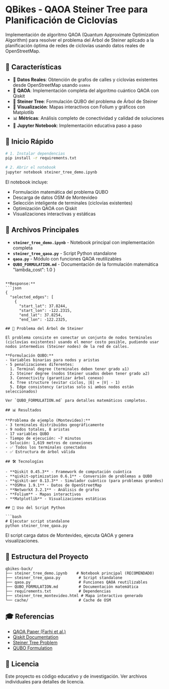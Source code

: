 # QBikes - QAOA Steiner Tree para Planificación de Ciclovías

Implementación de algoritmo QAOA (Quantum Approximate Optimization Algorithm) para resolver el problema del Árbol de Steiner aplicado a la planificación óptima de redes de ciclovías usando datos reales de OpenStreetMap.

## 🎯 Características

- 🚴 **Datos Reales**: Obtención de grafos de calles y ciclovías existentes desde OpenStreetMap usando `osmnx`
- 🔬 **QAOA**: Implementación completa del algoritmo cuántico QAOA con Qiskit
- 🌳 **Steiner Tree**: Formulación QUBO del problema de Árbol de Steiner
- 🎨 **Visualización**: Mapas interactivos con Folium y gráficos con Matplotlib
- 📊 **Métricas**: Análisis completo de conectividad y calidad de soluciones
- 📓 **Jupyter Notebook**: Implementación educativa paso a paso

## 🚀 Inicio Rápido

```bash
# 1. Instalar dependencias
pip install -r requirements.txt

# 2. Abrir el notebook
jupyter notebook steiner_tree_demo.ipynb
```

El notebook incluye:
- Formulación matemática del problema QUBO
- Descarga de datos OSM de Montevideo
- Selección inteligente de terminales (ciclovías existentes)
- Optimización QAOA con Qiskit
- Visualizaciones interactivas y estáticas

## 📁 Archivos Principales

- **`steiner_tree_demo.ipynb`** - Notebook principal con implementación completa
- **`steiner_tree_qaoa.py`** - Script Python standalone
- **`qaoa.py`** - Módulo con funciones QAOA reutilizables
- **`QUBO_FORMULATION.md`** - Documentación de la formulación matemática
  "lambda_cost": 1.0
}
```

**Response:**
```json
{
  "selected_edges": [
    {
      "start_lat": 37.8244,
      "start_lon": -122.2315,
      "end_lat": 37.8254,
      "end_lon": -122.2325,

## 🧮 Problema del Árbol de Steiner

El problema consiste en conectar un conjunto de nodos terminales (ciclovías existentes) usando el menor costo posible, pudiendo usar nodos intermedios (Steiner nodes) de la red de calles.

**Formulación QUBO:**
- Variables binarias para nodos y aristas
- 5 penalizaciones diferentes:
  1. Terminal degree (terminales deben tener grado ≥1)
  2. Steiner degree (nodos Steiner usados deben tener grado ≥2)
  3. Connectivity (garantizar árbol conexo)
  4. Tree structure (evitar ciclos, |E| = |V| - 1)
  5. Edge consistency (aristas solo si ambos nodos están seleccionados)

Ver `QUBO_FORMULATION.md` para detalles matemáticos completos.

## 📊 Resultados

**Problema de ejemplo (Montevideo):**
- 3 terminales distribuídos geográficamente
- 9 nodos totales, 8 aristas
- 17 variables QUBO
- Tiempo de ejecución: ~7 minutos
- Solución: 1,619 metros de conexiones
- ✅ Todos los terminales conectados
- ✅ Estructura de árbol válida

## 🛠️ Tecnologías

- **Qiskit 0.45.3** - Framework de computación cuántica
- **qiskit-optimization 0.6.1** - Conversión de problemas a QUBO
- **qiskit-aer 0.13.3** - Simulador cuántico (para problemas grandes)
- **OSMnx 1.9.1** - Datos de OpenStreetMap
- **NetworkX 3.2.1** - Análisis de grafos
- **Folium** - Mapas interactivos
- **Matplotlib** - Visualizaciones estáticas

## 📖 Uso del Script Python

```bash
# Ejecutar script standalone
python steiner_tree_qaoa.py
```

El script carga datos de Montevideo, ejecuta QAOA y genera visualizaciones.

## 📝 Estructura del Proyecto

```
qbikes-back/
├── steiner_tree_demo.ipynb    # Notebook principal (RECOMENDADO)
├── steiner_tree_qaoa.py        # Script standalone
├── qaoa.py                     # Funciones QAOA reutilizables
├── QUBO_FORMULATION.md         # Documentación matemática
├── requirements.txt            # Dependencias
├── steiner_tree_montevideo.html # Mapa interactivo generado
└── cache/                      # Cache de OSM
```

## 🎓 Referencias

- [QAOA Paper (Farhi et al.)](https://arxiv.org/abs/1411.4028)
- [Qiskit Documentation](https://qiskit.org/documentation/)
- [Steiner Tree Problem](https://en.wikipedia.org/wiki/Steiner_tree_problem)
- [QUBO Formulation](https://en.wikipedia.org/wiki/Quadratic_unconstrained_binary_optimization)

## 📄 Licencia

Este proyecto es código educativo y de investigación. Ver archivos individuales para detalles de licencia.

